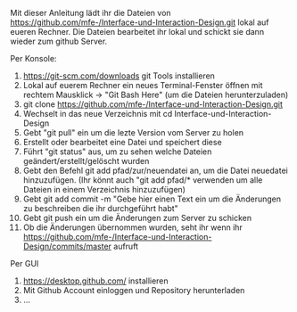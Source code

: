 Mit dieser Anleitung lädt ihr die Dateien von https://github.com/mfe-/Interface-und-Interaction-Design.git lokal auf eueren Rechner. 
Die Dateien bearbeitet ihr lokal und schickt sie dann wieder zum github Server.

Per Konsole:

 1. https://git-scm.com/downloads git Tools installieren
 2. Lokal auf euerem Rechner ein neues Terminal-Fenster öffnen mit rechtem Mausklick -> "Git Bash Here" (um die Dateien herunterzuladen)
 3. git clone https://github.com/mfe-/Interface-und-Interaction-Design.git
 4. Wechselt in das neue Verzeichnis mit cd Interface-und-Interaction-Design
 5. Gebt "git pull" ein um die lezte Version vom Server zu holen
 5. Erstellt oder bearbeitet eine Datei und speichert diese
 6. Führt "git status" aus, um zu sehen welche Dateien geändert/erstellt/gelöscht wurden
 7. Gebt den Befehl git add pfad/zur/neuendatei an, um die Datei neuedatei hinzuzufügen. (Ihr könnt auch "git add pfad/* verwenden um alle Dateien in einem Verzeichnis hinzuzufügen)
 8. Gebt git add commit -m "Gebe hier einen Text ein um die Änderungen zu beschreiben die ihr durchgeführt habt"
 9. Gebt git push ein um die Änderungen zum Server zu schicken
 10. Ob die Änderungen übernommen wurden, seht ihr wenn ihr https://github.com/mfe-/Interface-und-Interaction-Design/commits/master aufruft
 
Per GUI
 
 1. https://desktop.github.com/ installieren
 2. Mit Github Account einloggen und Repository herunterladen
 3. ...
 

